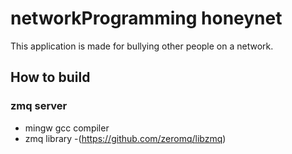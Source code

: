 # networkProgramming honeynet
This application is made for bullying other people on a network. 

## How to build
### zmq server 
- mingw gcc compiler 
- zmq library 
    -(https://github.com/zeromq/libzmq)    
